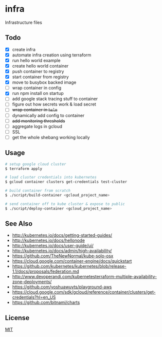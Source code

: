# infra
Infrastructure files

## Todo
- [x] create infra
- [x] automate infra creation using terraform
- [x] run hello world example
- [x] create hello world container
- [x] push container to registry
- [x] start container from registry
- [x] move to busybox backed image
- [ ] wrap container in config
- [x] run npm install on startup
- [ ] add google stack tracing stuff to container
- [ ] figure out how secrets work & load secret
- [ ] ~~wrap container in `helm`~~
- [ ] dynamically add config to container
- [ ] ~~add monitoring thresholds~~
- [ ] aggregate logs in gcloud
- [ ] SSL
- [ ] get the whole shebang working locally

## Usage
```sh
# setup google cloud cluster
$ terraform apply

# load cluster credentials into kubernetes
$ gcloud container clusters get-credentials test-cluster

# build container from scratch
$ ./script/build-container <gcloud_project_name>

# send container off to kube cluster & expose to public
$ ./script/deploy-container <gcloud_project_name>
```

## See Also
- http://kubernetes.io/docs/getting-started-guides/
- http://kubernetes.io/docs/hellonode
- http://kubernetes.io/docs/user-guide/ui/
- http://kubernetes.io/docs/admin/high-availability/
- https://github.com/TheNewNormal/kube-solo-osx
- https://cloud.google.com/container-engine/docs/quickstart
- https://github.com/kubernetes/kubernetes/blob/release-1.1/docs/proposals/federation.md
- http://www.devoperandi.com/kubernetesterraform-multiple-availability-zone-deployments/
- https://github.com/yoshuawuyts/playground-aws
- https://cloud.google.com/sdk/gcloud/reference/container/clusters/get-credentials?hl=en_US
- https://github.com/bitnami/charts

## License
[MIT](https://tldrlegal.com/license/mit-license)
